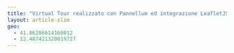 ```yaml
---
title: "Virtual Tour realizzato con Pannellum ed integrazione LeafletJS"
layout: article-slim
geo:
  - 41.86206614168012
  - 12.487421320019727
---
```


